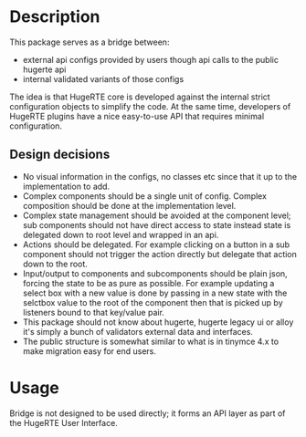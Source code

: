 # Description

This package serves as a bridge between:
* external api configs provided by users though api calls to the public hugerte api
* internal validated variants of those configs

The idea is that HugeRTE core is developed against the internal strict configuration objects to simplify the code. At the same time, developers of HugeRTE plugins have a nice easy-to-use API that requires minimal configuration.

## Design decisions

* No visual information in the configs, no classes etc since that it up to the implementation to add.
* Complex components should be a single unit of config. Complex composition should be done at the implementation level.
* Complex state management should be avoided at the component level; sub components should not have direct access to state instead state is delegated down to root level and wrapped in an api.
* Actions should be delegated. For example clicking on a button in a sub component should not trigger the action directly but delegate that action down to the root.
* Input/output to components and subcomponents should be plain json, forcing the state to be as pure as possible. For example updating a select box with a new value is done by passing in a new state with the selctbox value to the root of the component then that is picked up by listeners bound to that key/value pair.
* This package should not know about hugerte, hugerte legacy ui or alloy it's simply a bunch of validators external data and interfaces.
* The public structure is somewhat similar to what is in tinymce 4.x to make migration easy for end users.

# Usage

Bridge is not designed to be used directly; it forms an API layer as part of the HugeRTE User Interface.

